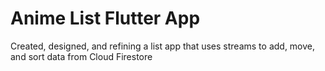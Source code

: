 # Anime List Flutter App
Created, designed, and refining a list app that uses streams to add, move, and sort data from Cloud Firestore
